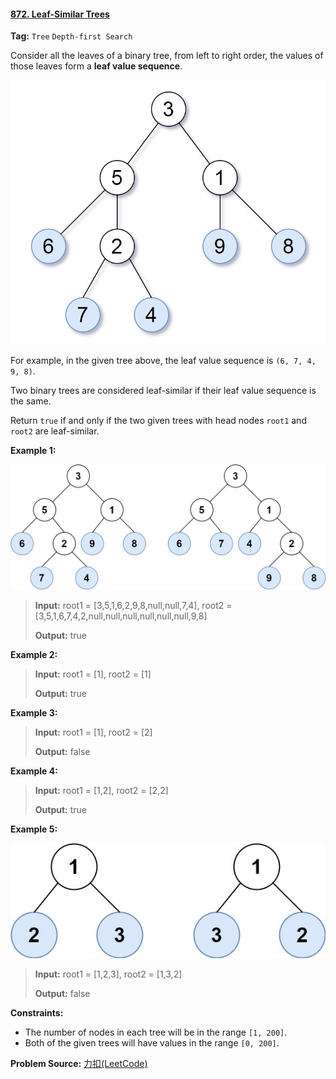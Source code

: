 #### [872. Leaf-Similar Trees](https://leetcode-cn.com/problems/leaf-similar-trees/)

**Tag:**   `Tree`  `Depth-first Search`

Consider all the leaves of a binary tree, from left to right order, the values of those leaves form a **leaf value sequence**.

![tree](../../../assets/img/872-tree.png)

For example, in the given tree above, the leaf value sequence is `(6, 7, 4, 9, 8)`.

Two binary trees are considered leaf-similar if their leaf value sequence is the same.

Return `true` if and only if the two given trees with head nodes `root1` and `root2` are leaf-similar.

**Example 1:**

![leaf-similar-1](../../../assets/img/872-leaf-similar-1.jpg)

> **Input:** root1 = [3,5,1,6,2,9,8,null,null,7,4], root2 = [3,5,1,6,7,4,2,null,null,null,null,null,null,9,8]
>
> **Output:** true

**Example 2:**

> **Input:** root1 = [1], root2 = [1]
>
> **Output:** true

**Example 3:**

> **Input:** root1 = [1], root2 = [2]
>
> **Output:** false

**Example 4:**

> **Input:** root1 = [1,2], root2 = [2,2]
>
> **Output:** true

**Example 5:**

![leaf-similar-2](../../../assets/img/872-leaf-similar-2.jpg)

> **Input:** root1 = [1,2,3], root2 = [1,3,2]
>
> **Output:** false

**Constraints:**

- The number of nodes in each tree will be in the range `[1, 200]`.
- Both of the given trees will have values in the range `[0, 200]`.




**Problem Source:** [力扣(LeetCode)](https://leetcode-cn.com/)